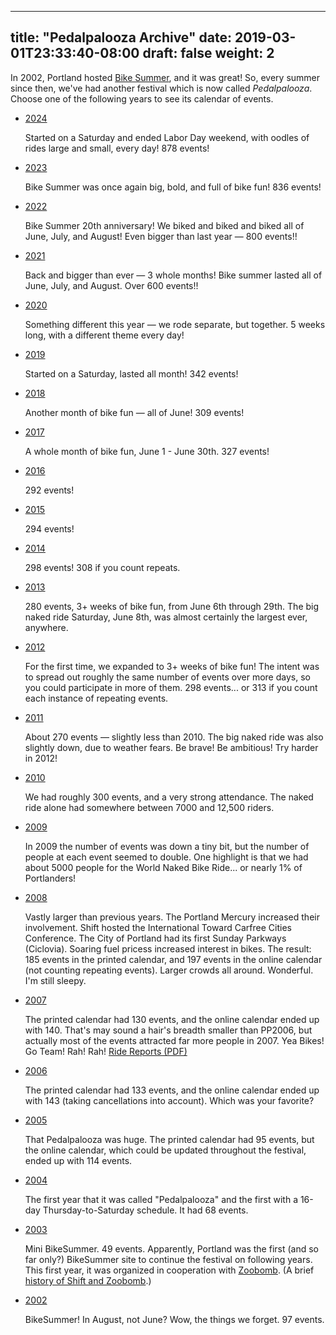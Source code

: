 
---
title: "Pedalpalooza Archive"
date: 2019-03-01T23:33:40-08:00
draft: false
weight: 2
---

[comment]: <> (aka, That Fun Thing We Do Every June)

In 2002, Portland hosted [Bike Summer](https://criticalmass.wikia.com/wiki/Bike_Summer!), and it was great! So, every summer since then, we've had another festival which is now called <dfn>Pedalpalooza</dfn>. Choose one of the following years to see its calendar of events.

*   [2024](/archive/pedalpalooza/pedalpalooza-2024/)

    Started on a Saturday and ended Labor Day weekend, with oodles of rides large and small, every day! 878 events!

*   [2023](/archive/pedalpalooza/pedalpalooza-2023/)

    Bike Summer was once again big, bold, and full of bike fun! 836 events!

*   [2022](/archive/pedalpalooza/pedalpalooza-2022/)

    Bike Summer 20th anniversary! We biked and biked and biked all of June, July, and August! Even bigger than last year — 800 events!!

*   [2021](/archive/pedalpalooza/pedalpalooza-2021/)

    Back and bigger than ever — 3 whole months! Bike summer lasted all of June, July, and August. Over 600 events!!

*   [2020](/archive/pedalpalooza/pedalpalooza-2020/)

    Something different this year — we rode separate, but together. 5 weeks long, with a different theme every day!

*   [2019](/archive/pedalpalooza/pedalpalooza-2019/)

    Started on a Saturday, lasted all month! 342 events!

*   [2018](/archive/pedalpalooza/pedalpalooza-2018/)

    Another month of bike fun — all of June! 309 events!

*   [2017](/archive/pedalpalooza/pedalpalooza-2017/)

    A whole month of bike fun, June 1 - June 30th. 327 events!

*   [2016](/archive/pedalpalooza/pedalpalooza-2016/)

    292 events!

*   [2015](/archive/pedalpalooza/pedalpalooza-2015/)

    294 events!

*   [2014](/archive/pedalpalooza/pedalpalooza-2014/)

    298 events! 308 if you count repeats.

*   [2013](/archive/pedalpalooza/pedalpalooza-2013/)

    280 events, 3+ weeks of bike fun, from June 6th through 29th. The big naked ride Saturday, June 8th, was almost certainly the largest ever, anywhere.

*   [2012](/archive/pedalpalooza/pedalpalooza-2012/)

    For the first time, we expanded to 3+ weeks of bike fun! The intent was to spread out roughly the same number of events over more days, so you could participate in more of them. 298 events... or 313 if you count each instance of repeating events.

*   [2011](/archive/pedalpalooza/pedalpalooza-2011/)

    About 270 events — slightly less than 2010\. The big naked ride was also slightly down, due to weather fears. Be brave! Be ambitious! Try harder in 2012!

*   [2010](/archive/pedalpalooza/pedalpalooza-2010/)

    We had roughly 300 events, and a very strong attendance. The naked ride alone had somewhere between 7000 and 12,500 riders.

*   [2009](/archive/pedalpalooza/pedalpalooza-2009/)

    In 2009 the number of events was down a tiny bit, but the number of people at each event seemed to double. One highlight is that we had about 5000 people for the World Naked Bike Ride... or nearly 1% of Portlanders!

*   [2008](/archive/pedalpalooza/pedalpalooza-2008/)

    Vastly larger than previous years. The Portland Mercury increased their involvement. Shift hosted the International Toward Carfree Cities Conference. The City of Portland had its first Sunday Parkways (Ciclovia). Soaring fuel pricess increased interest in bikes. The result: 185 events in the printed calendar, and 197 events in the online calendar (not counting repeating events). Larger crowds all around. Wonderful. I'm still sleepy.

*   [2007](/archive/pedalpalooza/pedalpalooza-2007/)

    The printed calendar had 130 events, and the online calendar ended up with 140\. That's may sound a hair's breadth smaller than PP2006, but actually most of the events attracted far more people in 2007\. Yea Bikes! Go Team! Rah! Rah! [Ride Reports (PDF)](http://www.shift2bikes.org/pedalpalooza/ridereports/pp_reports_2007.pdf)

*   [2006](/archive/pedalpalooza/pedalpalooza-2006/)

    The printed calendar had 133 events, and the online calendar ended up with 143 (taking cancellations into account). Which was your favorite?

*   [2005](/archive/pedalpalooza/pedalpalooza-2005/)

    That Pedalpalooza was huge. The printed calendar had 95 events, but the online calendar, which could be updated throughout the festival, ended up with 114 events.

*   [2004](/archive/pedalpalooza/pedalpalooza-2004/)

    The first year that it was called "Pedalpalooza" and the first with a 16-day Thursday-to-Saturday schedule. It had 68 events.

*   [2003](/archive/pedalpalooza/pedalpalooza-2003/)

    Mini BikeSummer. 49 events. Apparently, Portland was the first (and so far only?) BikeSummer site to continue the festival on following years. This first year, it was organized in cooperation with [Zoobomb](https://www.zoobombpdx.org/). (A brief [history of Shift and Zoobomb](/archive/shift-and-zoobomb-history/).)

*   [2002](/archive/pedalpalooza/pedalpalooza-2002/)

    BikeSummer! In August, not June? Wow, the things we forget. 97 events.
